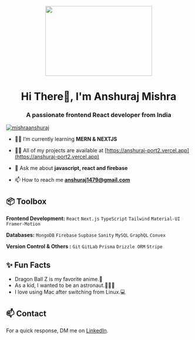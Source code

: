 <div align="center">
  <img height="190" width ='290' src="https://media.tenor.com/F2q8AHyHa4oAAAAC/goku-songoku.gif"  />
</div>

<h1 align="center">Hi There👋, I'm Anshuraj Mishra</h1>
<h3 align="center">A passionate frontend React developer from India</h3>

<p align="left"> <a href="https://twitter.com/AnshurajM16812" target="blank"><img src="https://img.shields.io/twitter/follow/mishraanshuraj?logo=twitter&style=for-the-badge" alt="mishraanshuraj" /></a> </p>

- 🔭🌱 I’m currently learning **MERN & NEXTJS**

- 👨‍💻 All of my projects are available at [https://anshuraj-port2.vercel.app](https://anshuraj-port2.vercel.app)

- 💬 Ask me about **javascript, react and firebase**

- 📫 How to reach me **anshuraj1479@gmail.com**

 
## 📦 Toolbox

**Frontend Development:** `React` `Next.js` `TypeScript` `Tailwind` `Material-UI` `Framer-Motion`
 
**Databases:** `MongoDB` `Firebase` `Supbase` `Sanity` `MySQL` `GraphQL` `Convex`

**Version Control & Others :** `Git` `GitLab` `Prisma` `Drizzle ORM` `Stripe`

 
## ✨ Fun Facts 

- Dragon Ball Z is my favorite anime.🐉
- As a kid, I wanted to be an astronaut.🧑🏽‍🚀
- I love using Mac after switching from Linux.💻

## 📫 Contact

 For a quick response, DM me on [LinkedIn](https://www.linkedin.com/in/anshuraj-mishra). 
 
  
